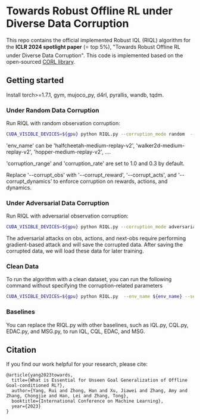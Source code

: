 # Towards Robust Offline RL under Diverse Data Corruption

This repo contains the official implemented Robust IQL (RIQL) algorithm for the **ICLR 2024 spotlight paper** (⭐ top 5%), "Towards Robust Offline RL under Diverse Data Corruption". This code is implemented based on the open-sourced [CORL library](https://github.com/tinkoff-ai/CORL).



## Getting started
Install torch>=1.7.1, gym, mujoco_py, d4rl, pyrallis, wandb, tqdm.


### Under Random Data Corruption
Run RIQL with random observation corruption:
```bash
CUDA_VISIBLE_DEVICES=${gpu} python RIQL.py --corruption_mode random  --corrupt_obs --corruption_range ${corruption_range} --corruption_rate ${corruption_rate}  --env_name ${env_name} --seed ${seed} 
```
'env_name' can be 'halfcheetah-medium-replay-v2',  'walker2d-medium-replay-v2', 'hopper-medium-replay-v2', .... 

'corruption\_range' and 'corruption\_rate' are set to 1.0 and 0.3 by default. 

Replace '--corrupt_obs' with '--corrupt_reward', '--corrupt_acts', and '--corrupt_dynamics' to enforce corruption on rewards, actions, and dynamics.

### Under Adversarial Data Corruption

Run RIQL with adversarial observation corruption:
```bash
CUDA_VISIBLE_DEVICES=${gpu} python RIQL.py --corruption_mode adversarial --corruption_obs --corruption_range ${corruption_range} --corruption_rate ${corruption_rate}  --env_name ${env_name} --seed ${seed} 
```

The adversarial attacks on obs, actions, and next-obs require performing gradient-based attack and will save the corrupted data. After saving the corrupted data, we will load these data for later training.


### Clean Data
To run the algorithm with a clean dataset, you can run the following command without specifying the corruption-related parameters
```bash
CUDA_VISIBLE_DEVICES=${gpu} python RIQL.py  --env_name ${env_name} --seed ${seed} 
```


### Baselines
You can replace the RIQL.py with other baselines, such as IQL.py, CQL.py, EDAC.py, and MSG.py, to run IQL, CQL, EDAC, and MSG. 



## Citation
If you find our work helpful for your research, please cite:
```
@article{yang2023towards,
  title={What is Essential for Unseen Goal Generalization of Offline Goal-conditioned RL?},
  author={Yang, Rui and Zhong, Han and Xu, Jiawei and Zhang, Amy and Zhang, Chongjie and Han, Lei and Zhang, Tong},
  booktitle={International Conference on Machine Learning},
  year={2023}
}
```






